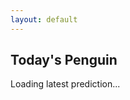 ```yaml
---
layout: default
---
```


<div id="prediction-container">
  <h2>Today's Penguin</h2>
  <p id="loading">Loading latest prediction...</p>
</div>

<script src="https://code.jquery.com/jquery-3.6.0.min.js"></script>
<script>
$(document).ready(function() {
    $.ajax({
        url: 'https://raw.githubusercontent.com/Markushenriksson13/penguin-classifier-1/main/predictions/latest_prediction.json',
        type: 'GET',
        dataType: 'json',
        cache: false,
        headers: {
            'Cache-Control': 'no-cache',
            'Pragma': 'no-cache'
        },
        success: function(data) {
            $('#prediction-container').html(`
                <h2>Today's Penguin (${data.date})</h2>
                <p><strong>Species:</strong> ${data.prediction}</p>
                <p><strong>Confidence:</strong> ${data.probability.toFixed(2)}%</p>
                <h3>Measurements:</h3>
                <ul>
                    <li>Bill Length: ${data.measurements.bill_length_mm.toFixed(2)} mm</li>
                    <li>Bill Depth: ${data.measurements.bill_depth_mm.toFixed(2)} mm</li>
                    <li>Flipper Length: ${data.measurements.flipper_length_mm.toFixed(2)} mm</li>
                    <li>Body Mass: ${data.measurements.body_mass_g.toFixed(2)} g</li>
                    <li>Time: ${new Date(data.measurements.datetime).toLocaleString()}</li>
                </ul>
            `);
        },
        error: function(jqXHR, textStatus, errorThrown) {
            console.error('Error:', textStatus, errorThrown);
            $('#prediction-container').html(`
                <h2>Today's Penguin</h2>
                <p style="color: red;">Error loading prediction data. Please try again later.</p>
                <p style="color: gray; font-size: 0.8em;">Technical details: ${textStatus}</p>
            `);
        }
    });
});
</script>